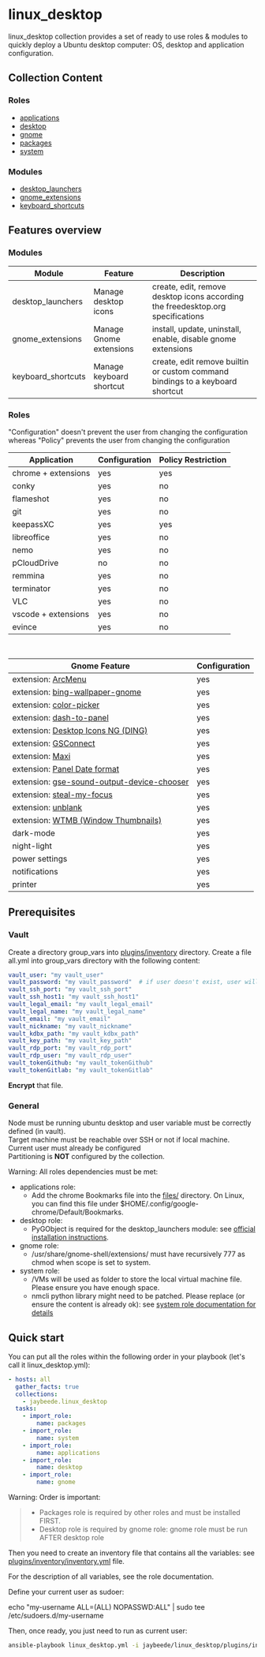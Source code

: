 # linux_desktop

linux_desktop collection provides a set of ready to use roles & modules to quickly deploy a Ubuntu desktop computer: OS, desktop and application configuration.

## Collection Content

### Roles

* [applications](https://github.com/JayBeeDe/ansible_collections/blob/main/jaybeede/linux_desktop/roles/applications/README.md)
* [desktop](https://github.com/JayBeeDe/ansible_collections/blob/main/jaybeede/linux_desktop/roles/desktop/README.md)
* [gnome](https://github.com/JayBeeDe/ansible_collections/blob/main/jaybeede/linux_desktop/roles/gnome/README.md)
* [packages](https://github.com/JayBeeDe/ansible_collections/blob/main/jaybeede/linux_desktop/roles/packages/README.md)
* [system](https://github.com/JayBeeDe/ansible_collections/blob/main/jaybeede/linux_desktop/roles/system/README.md)

### Modules

* [desktop_launchers](https://github.com/JayBeeDe/ansible_collections/blob/main/jaybeede/linux_desktop/plugins/modules/desktop_launchers.py)
* [gnome_extensions](https://github.com/JayBeeDe/ansible_collections/blob/main/jaybeede/linux_desktop/plugins/modules/gnome_extensions.py)
* [keyboard_shortcuts](https://github.com/JayBeeDe/ansible_collections/blob/main/jaybeede/linux_desktop/plugins/modules/keyboard_shortcuts.py)

## Features overview

### Modules <!-- markdownlint-disable-line no-duplicate-heading -->

Module | Feature | Description
------ | ------- | -----------
desktop_launchers | Manage desktop icons | create, edit, remove desktop icons according the freedesktop.org specifications
gnome_extensions | Manage Gnome extensions | install, update, uninstall, enable, disable gnome extensions
keyboard_shortcuts | Manage keyboard shortcut | create, edit remove builtin or custom command bindings to a keyboard shortcut

### Roles <!-- markdownlint-disable-line no-duplicate-heading -->

"Configuration" doesn't prevent the user from changing the configuration whereas "Policy" prevents the user from changing the configuration

Application | Configuration | Policy Restriction
----------- | ------------- | ------------------
chrome + extensions | yes | yes
conky | yes | no
flameshot | yes | no
git | yes | no
keepassXC | yes | yes
libreoffice | yes | no
nemo | yes | no
pCloudDrive | no | no
remmina | yes | no
terminator | yes | no
VLC | yes | no
vscode + extensions | yes | no
evince | yes | no

<br />

Gnome Feature | Configuration
------------- | -------------
extension: [ArcMenu](https://gitlab.com/arcmenu/ArcMenu) | yes
extension: [bing-wallpaper-gnome](https://github.com/neffo/bing-wallpaper-gnome-extension) | yes
extension: [color-picker](https://github.com/tuberry/color-picker) | yes
extension: [dash-to-panel](https://github.com/home-sweet-gnome/dash-to-panel) | yes
extension: [Desktop Icons NG (DING)](https://gitlab.com/rastersoft/desktop-icons-ng) | yes
extension: [GSConnect](https://github.com/GSConnect/gnome-shell-extension-gsconnect) | yes
extension: [Maxi](https://github.com/darkretailer/gnome-shell-extension_maxi) | yes
extension: [Panel Date format](https://github.com/atareao/panel-date-format) | yes
extension: [gse-sound-output-device-chooser](https://github.com/kgshank/gse-sound-output-device-chooser) | yes
extension: [steal-my-focus](https://extensions.gnome.org/extension/234/steal-my-focus/) | yes
extension: [unblank](https://extensions.gnome.org/extension/1414/unblank/) | yes
extension: [WTMB (Window Thumbnails)](https://github.com/G-dH/window-thumbnails) | yes
dark-mode | yes
night-light | yes
power settings | yes
notifications | yes
printer | yes

## Prerequisites

### Vault

Create a directory group_vars into [plugins/inventory](https://github.com/JayBeeDe/ansible_collections/tree/main/jaybeede/linux_desktop/plugins/inventory) directory.
Create a file all.yml into group_vars directory with the following content:

```yaml
vault_user: "my vault_user"
vault_password: "my vault_password"  # if user doesn't exist, user will be created with specified password. Otherwise, password will not be updated
vault_ssh_port: "my vault_ssh_port"
vault_ssh_host1: "my vault_ssh_host1"
vault_legal_email: "my vault_legal_email"
vault_legal_name: "my vault_legal_name"
vault_email: "my vault_email"
vault_nickname: "my vault_nickname"
vault_kdbx_path: "my vault_kdbx_path"
vault_key_path: "my vault_key_path"
vault_rdp_port: "my vault_rdp_port"
vault_rdp_user: "my vault_rdp_user"
vault_tokenGithub: "my vault_tokenGithub"
vault_tokenGitlab: "my vault_tokenGitlab"
```

**Encrypt** that file.

### General

Node must be running ubuntu desktop and user variable must be correctly defined (in vault).<br />
Target machine must be reachable over SSH or not if local machine.<br />
Current user must already be configured<br />
Partitioning is **NOT** configured by the collection.<br />

Warning: All roles dependencies must be met:<br />

* applications role:<br />
  - Add the chrome Bookmarks file into the [files/](https://github.com/JayBeeDe/ansible_collections/tree/main/jaybeede/linux_desktop/roles/applications/files) directory. On Linux, you can find this file under $HOME/.config/google-chrome/Default/Bookmarks.<br />
* desktop role:<br />
  - PyGObject is required for the desktop_launchers module: see [official installation instructions](https://pygobject.readthedocs.io/en/latest/getting_started.html).<br />
* gnome role:<br />
  - /usr/share/gnome-shell/extensions/ must have recursively 777 as chmod when scope is set to system.<br />
* system role:<br />
  - /VMs will be used as folder to store the local virtual machine file. Please ensure you have enough space.<br />
  - nmcli python library might need to be patched. Please replace (or ensure the content is already ok): see [system role documentation for details](https://github.com/JayBeeDe/ansible_collections/blob/main/jaybeede/linux_desktop/roles/system/README.md)<br />

## Quick start

You can put all the roles within the following order in your playbook (let's call it linux_desktop.yml):

```yaml
- hosts: all
  gather_facts: true
  collections:
    - jaybeede.linux_desktop
  tasks:
    - import_role:
        name: packages
    - import_role:
        name: system
    - import_role:
        name: applications
    - import_role:
        name: desktop
    - import_role:
        name: gnome
```

Warning: Order is important:
>
> * Packages role is required by other roles and must be installed FIRST.
> * Desktop role is required by gnome role: gnome role must be run AFTER desktop role

Then you need to create an inventory file that contains all the variables: see [plugins/inventory/inventory.yml](https://github.com/JayBeeDe/ansible_collections/blob/main/jaybeede/linux_desktop/plugins/inventory/inventory.yml) file.

For the description of all variables, see the role documentation.

Define your current user as sudoer:

echo "my-username  ALL=(ALL) NOPASSWD:ALL" | sudo tee /etc/sudoers.d/my-username

Then, once ready, you just need to run as current user:

```bash
ansible-playbook linux_desktop.yml -i jaybeede/linux_desktop/plugins/inventory/inventory.yml --ask-vault-pass
```
